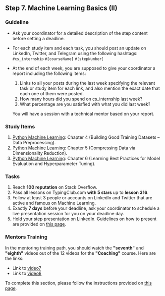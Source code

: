 ## Step 7. Machine Learning Basics (II)

### Guideline

- Ask your coordinator for a detailed description of the step content before setting a deadline.

- For each study item and each task, you should post an update on LinkedIn, Twitter, and Telegram using the following hashtags:
`#cs_internship`
`#[courseName]`
`#[stepNumber]`

- At the end of each week, you are supposed to give your coordinator a report including the following items:
  1. Links to all your posts during the last week specifying the relevant task or study item for each link, and also mention the exact date that each one of them were posted.
  2. How many hours did you spend on cs_internship last week?
  3. What percentage are you satisfied with what you did last week?
  
  You will have a session with a technical mentor based on your report.

  
  
### Study Items

  1. [Python Machine Learning](README.md): Chapter 4 (Building Good Training Datasets – Data Preprocessing).
  2. [Python Machine Learning](README.md): Chapter 5 (Compressing Data via Dimensionality Reduction).
  3. [Python Machine Learning](README.md): Chapter 6 (Learning Best Practices for Model Evaluation and Hyperparameter Tuning).


### Tasks

 1. Reach **100 reputation** on Stack Overflow.
 2. Pass all lessons on TypingClub.com **with 5 stars** up to **lesson 316**.
 3. Follow at least 3 people or accounts on LinkedIn and Twitter that are active and famous on Machine Learning.
 4. Exactly **7 days** before your deadline, ask your coordinator to schedule a live presentation session for you on your deadline day.
 5. Hold your step presentation on LinkedIn. Guidelines on how to present are provided on [this page](https://github.com/cs-internship/cs-internship-spec/blob/master/courses/presentation-guidelines.md).


### Mentors Training

In the mentoring training path, you should watch the **"seventh"** and **"eighth"** videos out of the 12 videos for the **"Coaching"** course. Here are the links:

- Link to [video7](https://drive.google.com/drive/folders/16fch6aIfZL1laupMDYruy3HjmxV8WA-p)
- Link to [video8](https://drive.google.com/drive/folders/1REyXmFfCWTDpCrsbNoJojHjH9ZQEXzqx)

To complete this section, please follow the instructions provided on [this page](https://github.com/cs-internship/cs-internship-spec/blob/master/courses/mentoring-workshops-instruction.md).
